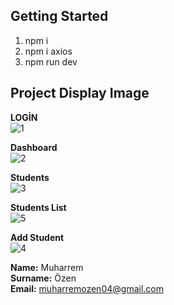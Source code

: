 

## Getting Started

1) npm i
2) npm i axios
3) npm run dev

## Project Display Image

**LOGİN**<br>
![1](https://github.com/muharremozen04/NextJs-Project/assets/60547236/a691d15e-6da8-4448-8282-1527b55feb00)

**Dashboard**<br>
![2](https://github.com/muharremozen04/NextJs-Project/assets/60547236/a11dd624-be03-4faf-9911-ecd1abeac114)


**Students**<br>
![3](https://github.com/muharremozen04/NextJs-Project/assets/60547236/75e795fa-2545-4e4a-8df6-fb925a7be122)

**Students List**<br>
![5](https://github.com/muharremozen04/NextJs-Project/assets/60547236/85d63e41-7adb-493b-883b-e60b83f91420)

**Add Student**<br>
![4](https://github.com/muharremozen04/NextJs-Project/assets/60547236/29ac9a7d-049c-4787-a156-a4e3c22b9d0e)







**Name:** Muharrem  <br>
**Surname:** Özen <br>
**Email:** muharremozen04@gmail.com
